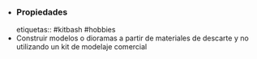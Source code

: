 - ### Propiedades
  etiquetas:: #kitbash #hobbies
- Construir modelos o dioramas a partir de materiales de descarte y no utilizando un kit de modelaje comercial